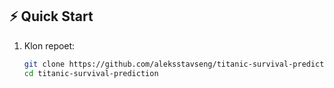 ## ⚡ Quick Start
1. Klon repoet:
   ```bash
   git clone https://github.com/aleksstavseng/titanic-survival-prediction.git
   cd titanic-survival-prediction
  
